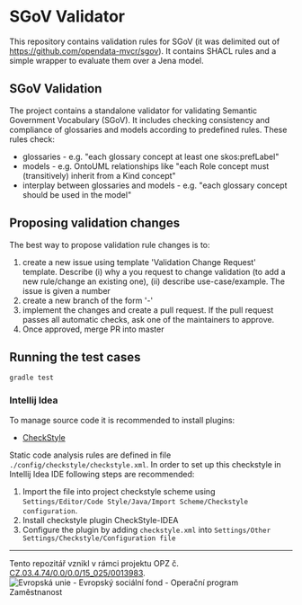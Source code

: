 # SGoV Validator

This repository contains validation rules for SGoV (it was delimited out of https://github.com/opendata-mvcr/sgov). It contains SHACL rules and a simple wrapper to evaluate them over a Jena model.

## SGoV Validation
The project contains a standalone validator for validating Semantic Government Vocabulary (SGoV). It includes checking consistency and compliance of glossaries and models according to predefined rules. These rules check:
- glossaries - e.g. "each glossary concept at least one skos:prefLabel"
- models - e.g. OntoUML relationships like "each Role concept must (transitively) inherit from a Kind concept"
- interplay between glossaries and models - e.g. "each glossary concept should be used in the model"

## Proposing validation changes
The best way to propose validation rule changes is to:

1. create a new issue using template 'Validation Change Request' template. Describe (i) why a you request to change validation (to add a new rule/change an existing one),
(ii) describe use-case/example. The issue is given a number <ISSUE>
2. create a new branch of the form '<ISSUE>-<short-description>'
3. implement the changes and create a pull request. If the pull request passes all automatic checks, ask one of the maintainers to approve.
4. Once approved, merge PR into master

## Running the test cases

    gradle test

### Intellij Idea

To manage source code it is recommended to install plugins:
 - [CheckStyle](https://plugins.jetbrains.com/plugin/1065-checkstyle-idea)
 
Static code analysis rules are defined in file `./config/checkstyle/checkstyle.xml`. In order to set up this checkstyle
in Intellij Idea IDE following steps are recommended:
1) Import the file into project checkstyle scheme using 
`Settings/Editor/Code Style/Java/Import Scheme/Checkstyle configuration`.
2) Install checkstyle plugin CheckStyle-IDEA
3) Configure the plugin by adding `checkstyle.xml` into  `Settings/Other Settings/Checkstyle/Configuration file`
-----
Tento repozitář vznikl v rámci projektu OPZ č. [CZ.03.4.74/0.0/0.0/15_025/0013983](https://esf2014.esfcr.cz/PublicPortal/Views/Projekty/Public/ProjektDetailPublicPage.aspx?action=get&datovySkladId=F5E162B2-15EC-4BBE-9ABD-066388F3D412).
![Evropská unie - Evropský sociální fond - Operační program Zaměstnanost](https://data.gov.cz/images/ozp_logo_cz.jpg)
